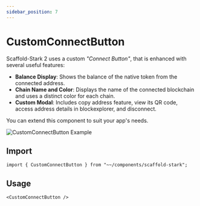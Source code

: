 ```yaml
---
sidebar_position: 7
---
```


# CustomConnectButton

Scaffold-Stark 2 uses a custom _"Connect Button"_, that is enhanced with several useful features:

- **Balance Display**: Shows the balance of the native token from the connected address.
- **Chain Name and Color**: Displays the name of the connected blockchain and uses a distinct color for each chain.
- **Custom Modal**: Includes copy address feature, view its QR code, access address details in blockexplorer, and disconnect.

You can extend this component to suit your app's needs.

![CustomConnectButton Example](/img/customConnectButton.png)

## Import

```tsx
import { CustomConnectButton } from "~~/components/scaffold-stark";
```

## Usage

```tsx
<CustomConnectButton />
```
